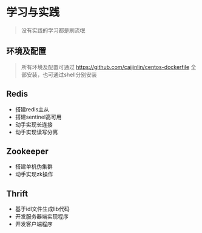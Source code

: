 # 学习与实践

> 没有实践的学习都是刷流氓

## 环境及配置

> 所有环境及配置可通过 https://github.com/caijinlin/centos-dockerfile 全部安装，也可通过shell分别安装

## Redis

- 搭建redis主从
- 搭建sentinel高可用
- 动手实现长连接 
- 动手实现读写分离

## Zookeeper

- 搭建单机伪集群
- 动手实现zk操作


## Thrift

- 基于idl文件生成lib代码
- 开发服务器端实现程序
- 开发客户端程序
